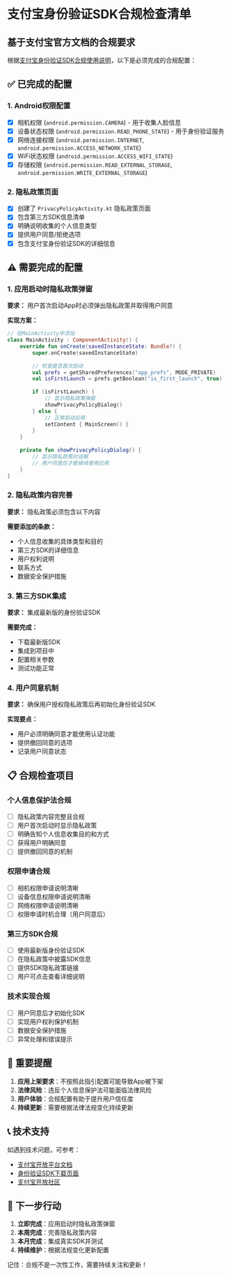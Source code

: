 # 支付宝身份验证SDK合规检查清单

## 基于支付宝官方文档的合规要求

根据[支付宝身份验证SDK合规使用说明](https://opendocs.alipay.com/common/02kg67?pathHash=dd3eccd5)，以下是必须完成的合规配置：

## ✅ 已完成的配置

### 1. Android权限配置
- [x] 相机权限 (`android.permission.CAMERA`) - 用于收集人脸信息
- [x] 设备状态权限 (`android.permission.READ_PHONE_STATE`) - 用于身份验证服务
- [x] 网络连接权限 (`android.permission.INTERNET`, `android.permission.ACCESS_NETWORK_STATE`)
- [x] WiFi状态权限 (`android.permission.ACCESS_WIFI_STATE`)
- [x] 存储权限 (`android.permission.READ_EXTERNAL_STORAGE`, `android.permission.WRITE_EXTERNAL_STORAGE`)

### 2. 隐私政策页面
- [x] 创建了 `PrivacyPolicyActivity.kt` 隐私政策页面
- [x] 包含第三方SDK信息清单
- [x] 明确说明收集的个人信息类型
- [x] 提供用户同意/拒绝选项
- [x] 包含支付宝身份验证SDK的详细信息

## ⚠️ 需要完成的配置

### 1. 应用启动时隐私政策弹窗
**要求：** 用户首次启动App时必须弹出隐私政策并取得用户同意

**实现方案：**
```kotlin
// 在MainActivity中添加
class MainActivity : ComponentActivity() {
    override fun onCreate(savedInstanceState: Bundle?) {
        super.onCreate(savedInstanceState)
        
        // 检查是否首次启动
        val prefs = getSharedPreferences("app_prefs", MODE_PRIVATE)
        val isFirstLaunch = prefs.getBoolean("is_first_launch", true)
        
        if (isFirstLaunch) {
            // 显示隐私政策弹窗
            showPrivacyPolicyDialog()
        } else {
            // 正常启动应用
            setContent { MainScreen() }
        }
    }
    
    private fun showPrivacyPolicyDialog() {
        // 显示隐私政策对话框
        // 用户同意后才能继续使用应用
    }
}
```

### 2. 隐私政策内容完善
**要求：** 隐私政策必须包含以下内容

**需要添加的条款：**
- 个人信息收集的具体类型和目的
- 第三方SDK的详细信息
- 用户权利说明
- 联系方式
- 数据安全保护措施

### 3. 第三方SDK集成
**要求：** 集成最新版的身份验证SDK

**需要完成：**
- 下载最新版SDK
- 集成到项目中
- 配置相关参数
- 测试功能正常

### 4. 用户同意机制
**要求：** 确保用户授权隐私政策后再初始化身份验证SDK

**实现要点：**
- 用户必须明确同意才能使用认证功能
- 提供撤回同意的选项
- 记录用户同意状态

## 📋 合规检查项目

### 个人信息保护法合规
- [ ] 隐私政策内容完整且合规
- [ ] 用户首次启动时显示隐私政策
- [ ] 明确告知个人信息收集目的和方式
- [ ] 获得用户明确同意
- [ ] 提供撤回同意的机制

### 权限申请合规
- [ ] 相机权限申请说明清晰
- [ ] 设备信息权限申请说明清晰
- [ ] 网络权限申请说明清晰
- [ ] 权限申请时机合理（用户同意后）

### 第三方SDK合规
- [ ] 使用最新版身份验证SDK
- [ ] 在隐私政策中披露SDK信息
- [ ] 提供SDK隐私政策链接
- [ ] 用户可点击查看详细说明

### 技术实现合规
- [ ] 用户同意后才初始化SDK
- [ ] 实现用户权利保护机制
- [ ] 数据安全保护措施
- [ ] 异常处理和错误提示

## 🚨 重要提醒

1. **应用上架要求**：不按照此指引配置可能导致App被下架
2. **法律风险**：违反个人信息保护法可能面临法律风险
3. **用户体验**：合规配置有助于提升用户信任度
4. **持续更新**：需要根据法律法规变化持续更新

## 📞 技术支持

如遇到技术问题，可参考：
- [支付宝开放平台文档](https://opendocs.alipay.com/)
- [身份验证SDK下载页面](https://opendocs.alipay.com/open/54/104506)
- [支付宝开放社区](https://forum.alipay.com/)

## 🔄 下一步行动

1. **立即完成**：应用启动时隐私政策弹窗
2. **本周完成**：完善隐私政策内容
3. **本月完成**：集成真实SDK并测试
4. **持续维护**：根据法规变化更新配置

记住：合规不是一次性工作，需要持续关注和更新！
